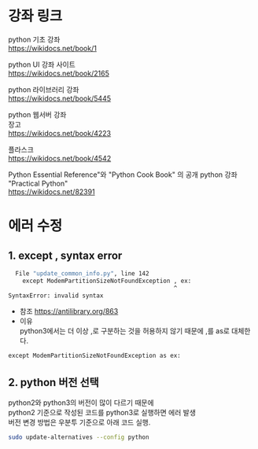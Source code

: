 # 강좌 링크
python 기초 강좌  
https://wikidocs.net/book/1  

python UI 강좌 사이트  
https://wikidocs.net/book/2165  

python 라이브러리 강좌  
https://wikidocs.net/book/5445  

python 웹서버 강좌  
장고  
https://wikidocs.net/book/4223  

플라스크  
https://wikidocs.net/book/4542  

Python Essential Reference"와 "Python Cook Book" 의 공개 python 강좌 "Practical Python"  
https://wikidocs.net/82391

# 에러 수정
## 1. except , syntax error
``` bash
  File "update_common_info.py", line 142
    except ModemPartitionSizeNotFoundException , ex:
                                               ^
SyntaxError: invalid syntax
```
- 참조
https://antilibrary.org/863
- 이유  
python3에서는 더 이상 ,로 구분하는 것을 허용하지 않기 때문에
,를 as로 대체한다.
``` bash
except ModemPartitionSizeNotFoundException as ex:
```
## 2. python 버전 선택
python2와 python3의 버전이 많이 다르기 때문에  
python2 기준으로 작성된 코드를 python3로 실행하면 에러 발생  
버전 변경 방법은 우분투 기준으로 아래 코드 실행.
``` bash
sudo update-alternatives --config python
```
